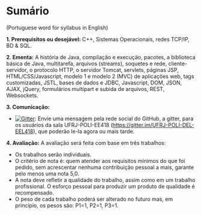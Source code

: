 # Sumário
(Portuguese word for syllabus in English)


<b>1. Prerequisitos ou desejável:</b>
C++, Sistemas Operacionais, redes TCP/IP, BD & SQL.

<b>2. Ementa:</b>
A história de Java, compilação e execução, pacotes, a biblioteca básica de Java, multitarefa, arquivos (streams), soquetes e rede, cliente-servidor, o protocolo HTTP, o servidor Tomcat, servlets, páginas JSP, HTML/CSS/Javascript, modelo 1 e modelo 2 (MVC) de aplicações web, tags customizadas, JSTL, bases de dados e JDBC, Javascript, DOM, JSON, AJAX, jQuery, formulários multipart e subida de arquivos, REST, Websockets.

<b>3. Comunicação:</b>
* [![Gitter](https://badges.gitter.im/Join%20Chat.svg)](https://gitter.im/UFRJ-POLI-DEL-EEL418/):
Envie uma mensagem pela rede social do GitHub, a gitter, para os usuários da sala UFRJ-POLI-EE418 (https://gitter.im/UFRJ-POLI-DEL-EEL418), que poderão le-la agora ou mais tarde.

<b>4. Avaliação:</b>
A avaliação será feita com base em três trabalhos:
- Os trabalhos serão individuais.
- O critério de nota é: quem atender aos requisitos mínimos do que foi pedido, sem acrescentar nenhuma contribuição pessoal a mais, garante pelo menos uma nota 5,0.
- A nota deve refletir a qualidade do trabalho, assim como em um trabalho profissional. O esforço pessoal para produzir um produto de qualidade é recompensado.
- O peso de cada trabalho poderá ser alterado no futuro mas, em princípio, os pesos são:
    P1=1,
    P2=1,
    P3=1. 
